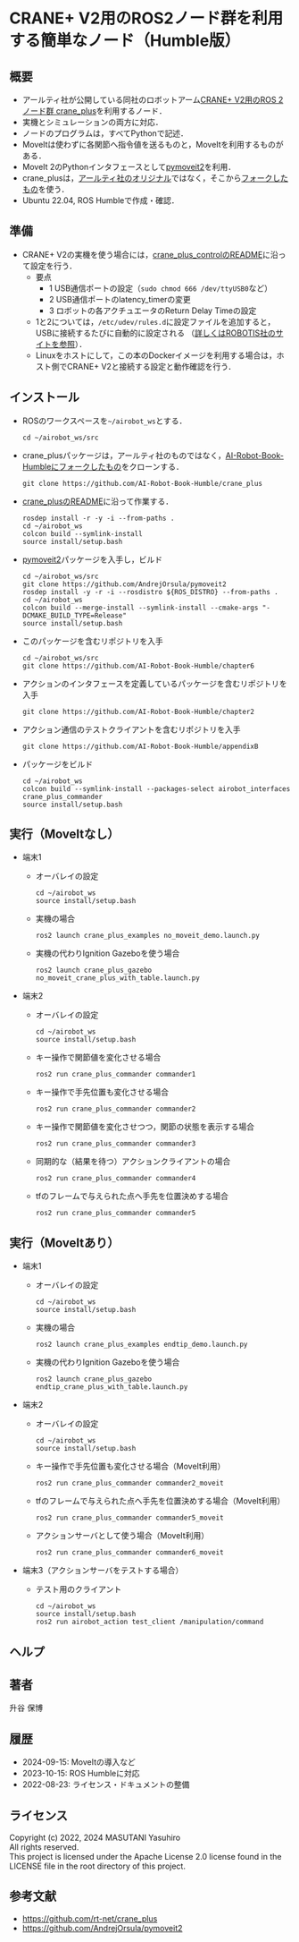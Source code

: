 # CRANE+ V2用のROS2ノード群を利用する簡単なノード（Humble版）

## 概要

- アールティ社が公開している同社のロボットアーム[CRANE+ V2用のROS 2ノード群 crane_plus](https://github.com/rt-net/crane_plus)を利用するノード．
- 実機とシミュレーションの両方に対応．
- ノードのプログラムは，すべてPythonで記述．
- MoveItは使わずに各関節へ指令値を送るものと，MoveItを利用するものがある．
- MoveIt 2のPythonインタフェースとして[pymoveit2](https://github.com/AndrejOrsula/pymoveit2)を利用．
- crane_plusは，[アールティ社のオリジナル](https://github.com/rt-net/crane_plus)ではなく，そこから[フォークしたもの](https://github.com/AI-Robot-Book-Humble/crane_plus)を使う．
- Ubuntu 22.04, ROS Humbleで作成・確認．

## 準備

- CRANE+ V2の実機を使う場合には，[crane_plus_controlのREADME](https://github.com/rt-net/crane_plus/blob/master/crane_plus_control/README.md)に沿って設定を行う．  
  - 要点
    - 1 USB通信ポートの設定（`sudo chmod 666 /dev/ttyUSB0`など）
    - 2 USB通信ポートのlatency_timerの変更
    - 3 ロボットの各アクチュエータのReturn Delay Timeの設定
  - 1と2については，`/etc/udev/rules.d`に設定ファイルを追加すると，USBに接続するたびに自動的に設定される
  （[詳しくはROBOTIS社のサイトを参照](https://emanual.robotis.com/docs/en/software/dynamixel/dynamixel_workbench/#copy-rules-file)）．
  - Linuxをホストにして，この本のDockerイメージを利用する場合は，ホスト側でCRANE+ V2と接続する設定と動作確認を行う．

## インストール

- ROSのワークスペースを`~/airobot_ws`とする．
  ```
  cd ~/airobot_ws/src
  ```

- crane_plusパッケージは，アールティ社のものではなく，[AI-Robot-Book-Humbleにフォークしたもの](https://github.com/AI-Robot-Book-Humble/crane_plus)をクローンする．
  ```
  git clone https://github.com/AI-Robot-Book-Humble/crane_plus
  ```

- [crane_plusのREADME](https://github.com/AI-Robot-Book-Humble/crane_plus/blob/master/README.md)に沿って作業する．
  ```
  rosdep install -r -y -i --from-paths .
  cd ~/airobot_ws
  colcon build --symlink-install
  source install/setup.bash
  ```

- [pymoveit2](https://github.com/AndrejOrsula/pymoveit2)パッケージを入手し，ビルド
  ```
  cd ~/airobot_ws/src
  git clone https://github.com/AndrejOrsula/pymoveit2
  rosdep install -y -r -i --rosdistro ${ROS_DISTRO} --from-paths .
  cd ~/airobot_ws
  colcon build --merge-install --symlink-install --cmake-args "-DCMAKE_BUILD_TYPE=Release"
  source install/setup.bash
  ```

- このパッケージを含むリポジトリを入手
  ```
  cd ~/airobot_ws/src
  git clone https://github.com/AI-Robot-Book-Humble/chapter6
  ```

- アクションのインタフェースを定義しているパッケージを含むリポジトリを入手
  ```
  git clone https://github.com/AI-Robot-Book-Humble/chapter2
  ```

- アクション通信のテストクライアントを含むリポジトリを入手
  ```
  git clone https://github.com/AI-Robot-Book-Humble/appendixB
  ```
- パッケージをビルド
  ```
  cd ~/airobot_ws
  colcon build --symlink-install --packages-select airobot_interfaces crane_plus_commander
  source install/setup.bash
  ```

## 実行（MoveItなし）

- 端末1
  - オーバレイの設定
    ```
    cd ~/airobot_ws
    source install/setup.bash
    ```

  - 実機の場合
    ```
    ros2 launch crane_plus_examples no_moveit_demo.launch.py
    ```
  - 実機の代わりIgnition Gazeboを使う場合
    ```
    ros2 launch crane_plus_gazebo no_moveit_crane_plus_with_table.launch.py 
    ```

- 端末2
  - オーバレイの設定
    ```
    cd ~/airobot_ws
    source install/setup.bash
    ```
  - キー操作で関節値を変化させる場合
    ```
    ros2 run crane_plus_commander commander1
    ```

  - キー操作で手先位置も変化させる場合
    ```
    ros2 run crane_plus_commander commander2
    ```

  - キー操作で関節値を変化させつつ，関節の状態を表示する場合
    ```
    ros2 run crane_plus_commander commander3
    ```

  - 同期的な（結果を待つ）アクションクライアントの場合
    ```
    ros2 run crane_plus_commander commander4
    ```

  - tfのフレームで与えられた点へ手先を位置決めする場合
    ```
    ros2 run crane_plus_commander commander5
    ```

## 実行（MoveItあり）

- 端末1
  - オーバレイの設定
    ```
    cd ~/airobot_ws
    source install/setup.bash
    ```

  - 実機の場合
    ```
    ros2 launch crane_plus_examples endtip_demo.launch.py 
    ```
  - 実機の代わりIgnition Gazeboを使う場合
    ```
    ros2 launch crane_plus_gazebo endtip_crane_plus_with_table.launch.py 
    ```

- 端末2
  - オーバレイの設定
    ```
    cd ~/airobot_ws
    source install/setup.bash
    ```
  - キー操作で手先位置も変化させる場合（MoveIt利用）
    ```
    ros2 run crane_plus_commander commander2_moveit
    ```

  - tfのフレームで与えられた点へ手先を位置決めする場合（MoveIt利用）
    ```
    ros2 run crane_plus_commander commander5_moveit
    ```

  - アクションサーバとして使う場合（MoveIt利用）
    ```
    ros2 run crane_plus_commander commander6_moveit
    ```

- 端末3（アクションサーバをテストする場合）
  - テスト用のクライアント
    ```
    cd ~/airobot_ws
    source install/setup.bash
    ros2 run airobot_action test_client /manipulation/command
    ```

## ヘルプ

## 著者

升谷 保博

## 履歴

- 2024-09-15: MoveItの導入など
- 2023-10-15: ROS Humbleに対応
- 2022-08-23: ライセンス・ドキュメントの整備

## ライセンス

Copyright (c) 2022, 2024 MASUTANI Yasuhiro  
All rights reserved.  
This project is licensed under the Apache License 2.0 license found in the LICENSE file in the root directory of this project.

## 参考文献

- https://github.com/rt-net/crane_plus
- https://github.com/AndrejOrsula/pymoveit2
